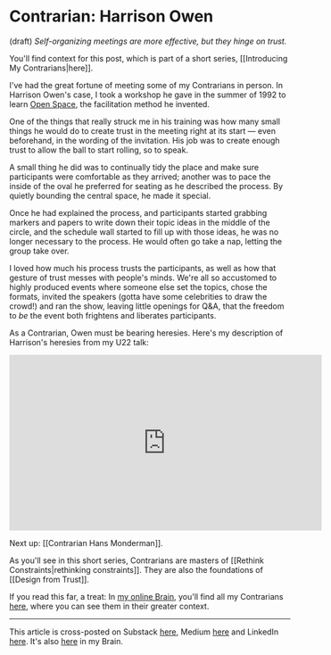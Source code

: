 # Contrarian: Harrison Owen
(draft) 
*Self-organizing meetings are more effective, but they hinge on trust.* 

You'll find context for this post, which is part of a short series, [[Introducing My Contrarians|here]]. 

I've had the great fortune of meeting some of my Contrarians in person. In Harrison Owen's case, I took a workshop he gave in the summer of 1992 to learn [Open Space](http://en.wikipedia.org/wiki/Open_Space_Technology), the facilitation method he invented. 

One of the things that really struck me in his training was how many small things he would do to create trust in the meeting right at its start — even beforehand, in the wording of the invitation. His job was to create enough trust to allow the ball to start rolling, so to speak. 

A small thing he did was to continually tidy the place and make sure participants were comfortable as they arrived; another was to pace the inside of the oval he preferred for seating as he described the process. By quietly bounding the central space, he made it special. 

Once he had explained the process, and participants started grabbing markers and papers to write down their topic ideas in the middle of the circle, and the schedule wall started to fill up with those ideas, he was no longer necessary to the process. He would often go take a nap, letting the group take over. 

I loved how much his process trusts the participants, as well as how that gesture of trust messes with people's minds. We're all so accustomed to highly produced events where someone else set the topics, chose the formats, invited the speakers (gotta have some celebrities to draw the crowd!) and ran the show, leaving little openings for Q&A, that the freedom to *be* the event both frightens and liberates participants. 

As a Contrarian, Owen must be bearing heresies. Here's my description of Harrison's heresies from my U22 talk:

<iframe width="560" height="315" src="https://www.youtube.com/embed/wk6OYjbAmBE?si=gsmYu6lU8mu8CYtj" title="YouTube video player" frameborder="0" allow="accelerometer; autoplay; clipboard-write; encrypted-media; gyroscope; picture-in-picture; web-share" referrerpolicy="strict-origin-when-cross-origin" allowfullscreen></iframe>

Next up: [[Contrarian Hans Monderman]]. 

As you'll see in this short series, Contrarians are masters of [[Rethink Constraints|rethinking constraints]]. They are also the foundations of [[Design from Trust]]. 

If you read this far, a treat: In [my online Brain](https://www.jerrysbrain.com/), you'll find all my Contrarians [here](https://bra.in/4jrdQp), where you can see them in their greater context. 

--- 
This article is cross-posted on Substack [here](), Medium [here]() and LinkedIn [here](). It's also [here](https://bra.in/6j9omR) in my Brain. 